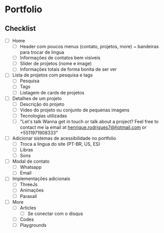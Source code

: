 # Portfolio

## Checklist

- [ ] Home
    - [ ] Header com poucos menus (contato, projetos, more) ~ bandeiras para trocar de lingua
    - [ ] Informações de contatos bem visiveis
    - [ ] Slider de projetos (nome e image)
    - [ ] Informações totais de forma bonita de ser ver
- [ ] Lista de projetos com pesquisa e tags
    - [ ] Pesquisa
    - [ ] Tags
    - [ ] Listagem de cards de projetos
- [ ] Detalhes de um projeto
    - [ ] Descrição do projeto
    - [ ] Video do projeto ou conjunto de pequenas imagens
    - [ ] Tecnologias utilizadas
    - [ ] "Let's talk Wanna get in touch or talk about a project? Feel free to contact me ia email at henrique.rodrigues7@hotmail.com or +5511971908333"
- [ ] Adicionar sistemas de acessibilidade no portfolio
    - [ ] Troca a lingua do site (PT-BR, US, ES)
    - [ ] Libras
    - [ ] Sons
- [ ] Modal de contato
    - [ ] Whatsapp
    - [ ] Email
- [ ] Implementações adicionais
    - [ ] ThreeJs
    - [ ] Animações
    - [ ] Paraxall
- [ ] More
    - [ ] Articles
        - [ ] Se conectar com o disqus
    - [ ] Codes
    - [ ] Playgrounds
